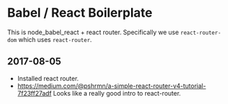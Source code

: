 # Babel / React Boilerplate

This is node_babel_react + react router.
Specifically we use `react-router-dom` which uses `react-router`.

## 2017-08-05
- Installed react router.
- https://medium.com/@pshrmn/a-simple-react-router-v4-tutorial-7f23ff27adf
  Looks like a really good intro to react-router.
